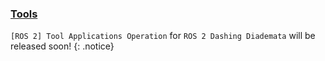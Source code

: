 ### [Tools](#operation)
`[ROS 2] Tool Applications Operation` for `ROS 2 Dashing Diademata` will be released soon!
{: .notice}
